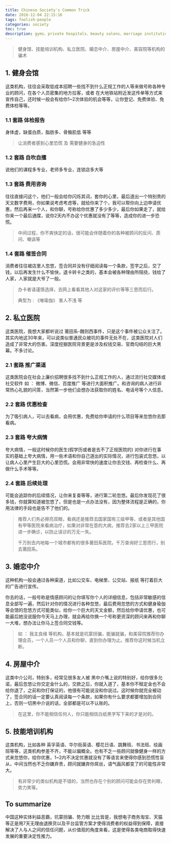 ```yaml
---
title: Chinese Society's Common Trick
date: 2016-12-04 22:15:16
tags: foolish-people
categories: society
toc: true
description: gyms、private hospitals、beauty salons、marriage institutions、housing agencies trick 
---
```


> 健身馆、技能培训机构、私立医院、婚恋中介、房屋中介、美容院等机构的骗术

## 1. 健身会馆

这类机构，往往会采取低成本招聘一些找不到什么正规工作的人等来做号称各种专业的顾问，在各个人员密集的地方拉客，或者 在大地铁站附近发这传单等方式来宣传自己，还时候一般会有给你1~2次体验的机会等等，让你登记、免费体验、免费体检等等。

### 1.1 套路 体检报告

身体虚，缺蛋白质，脂肪多、骨骼肌低 等等

> 让消费者感到心里恐慌 及 需要健身的急迫性

### 1.2 套路 自吹自擂

说他们的课程多专业，老师多专业，连锁店多大等

### 1.3 套路 费用咨询

往往直接问这个，他们一般会给你闪烁其词，套你的心里，最后道出一个特别贵的天文数字费用，你如果说考虑考虑等，就给你来了个，我可以帮你向上边申请优惠，然后再来一个人，和你聊，号称给你优惠了多少多少，最后你如果走了，就给你来一个最后通牒，说你2天内不办这个优惠就没有了等等，造成你的进一步恐慌。

> 中间过程，你不爽快定的话，很可能会伴随着你的各种被顾问的反问、质问、嘲讽等

### 1.4 套路 催签合同

消费者往往被店里人忽悠，签合同并没有仔细阅读每一个条款，签字之后，交了钱，以后再发生什么不愉快，退卡转卡之类的，基本会被各种理由所阻挠，钱给了人家，人家就是大爷了一般。

> 办卡者请谨慎选择，去网上看看其他人对这家的评价等等三思而后行。
>
> 典型为 : 《唯瑜伽》 害人不浅 等

## 2. 私立医院

这类医院，我想大家都听说过 莆田系-魏则西事件，只是这个事件被公众关注了。其实内地这30年来，可以说类似普通民众被坑的事件无处不在，这类医院对人们造成了非常大的伤害。深度挖掘医院背景更是涉及权钱交易、官商勾结的巨大黑幕。不多讨论。

### 2.1 套路 推广渠道

这类医院会在社会上廉价招聘很多找不到什么正规工作的人，通过流行社交媒体或社交软件 如 ： 微博、微信、百度推广 等进行大面积推广。和咨询的病人进行非常热心礼貌的问答，当然第一步他们会想办法获取你的姓名、电话号等个人信息。

### 2.2 套路 优惠检查

为了吸引病人，可以去看病，会用优惠，免费给你申请的什么项目等来忽悠你去那看病。

### 2.3 套路 夸大病情

夸大病情，一般这时候你的医生(假学历或者是去不了正规医院的) 对你进行在事实的基础上夸大病情，用一些术语和你自己道出的实际情况，进行包装式忽悠，以让病人心里产生巨大的心里恐慌。会用非常快的速度让你去交钱、再检查什么、再做什么手术等等。

### 2.4 套路 后续处理

可能会追踪你的后续情况，让你来复查等等，进行第二轮忽悠。最后你发现花了很多钱，你就算知道被忽悠了，但是也是一点办法没有，因为整体流程是正确的，你用法律的手段也是告不了他们的。

> 推荐人们务必擦亮双眼，看病还是推荐去国家国有三级甲等、或者是其他国有甲等医院来看病治疗，如果对非常在意的大病，推荐去2家以上三甲医院进一步确诊，以防止误诊的万无一失。
> 
> 千万别去内地每一个城市都有的很多莆田系医院，千万查询好三思而行，别去莆田系。

## 3. 婚恋中介

这种机构一般会通过各种渠道，比如公交车、电梯里、公交站、报纸 等打着巨大的广告进行宣传。

你去的话，一般号称是情感顾问的让你填写你个人的详细信息，包括非常敏感的信息全部写一遍，然后针对你的情况进行各种忽悠，最后费用忽悠的方式和健身瑜伽等会馆的忽悠方式可能类似，给你一个巨大的天文金额，然后给你申请优惠，也可能最后她没说服你今天马上办理，就会再给你换一个号称更资深的顾问来再和你聊一大堆，想办法让你马上签合同交钱等。

> 如 ： 我主良缘 等机构，基本就是坑蒙拐骗，能骗就骗，和美容院推荐你办理会员，一个人员一个人员和你聊，直到你办理为止。推荐你这时候当机立断。

## 4. 房屋中介

这类中介公司，特别多，经常见很多友人被 黑中介嘴上说的特别好，给你很多允诺，最后忽悠让你交定金什么的，交款之后，你就入道了，基本你不租定金也不会给你退了，之前和你打保证的，他很有可能说没和你说过。这时候你就完全被动了，签合同的话一定要认真阅读每一个条款，如果你有什么要求都要增加到合同上，否则一切黑中介说的话，全部都是可以不认账的。

> 在这里，你不能相信任何人，你只能相信白纸黑字写下来的才是对的。

## 5. 技能培训机构

这类机构，比如各种 英孚英语、华尔街英语、樱花日语、跳舞班、书法班、绘画班等等，这类机构参差不齐，不能以偏概全。也有不乏一些顾问就像健身一样的方式来忽悠你，给你优惠，1~2内不决定优惠就没有了等语言来使得你感到恐慌性盲从，中间当然也不乏你嫌弃贵，顾问就嫌弃你屌丝，语气画风都变了的可能性非常大。

> 有非常少的类似机构是不错的，当然也存在个别的顾问可能会存在势利眼，势力笑等。

## To summarize

中国这种实体利益恶霸，坑蒙拐骗、势力眼 比比皆是，我想电子商务淘宝、天猫等正是用7天无理由退换货以及平台监管方案才使得消费者的权益得到保障，直接解决了人与人之间的信任问题，从价值观的角度来看，这是使得各类电商取得快速发展的重要决定性推力。
